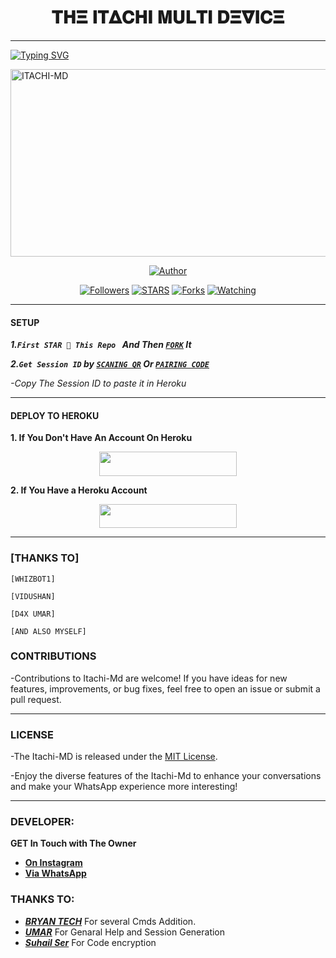 <h1 align="center"> 𝚻𝚮𝚵 𝚰𝚻𝚫𝐂𝚮𝚰 𝚳𝐔𝐋𝚻𝚰 𝐃𝚵𝛁𝚰𝐂𝚵  </h1>
<p align="center">  
  
***
  
<a href="https://git.io/typing-svg"><img src="https://readme-typing-svg.demolab.com?font=Black+Ops+One&size=50&pause=1000&color=1BAFBAFF&center=true&width=910&height=100&lines=THANKS FOR CHOOSING +ITACHI-MD;MULTI+DEVICE+WHATSAPP+BOT;CREATED+BY+BRYANT+TECH;YOU'RE+CAUGHT+UNDER+MY+GENJUTSU" alt="Typing SVG" /></a>
  </p>
    <img alt="ITACHI-MD" width="700" height="300" src="https://telegra.ph/file/29ac234c80d68096c8e92.jpg">
<p align="center">
<p align="center">
<a href="https://github.com/BryantXtech/Itachi-md"><img title="Author" src="https://img.shields.io/badge/ITACHI-MD-black?style=for-the-badge&logo=github"></a>
<p/>
<p align="center">
<a href="https://github.com/BryantXtech?tab=followers"><img title="Followers" src="https://img.shields.io/github/followers/BryantXtech?label=Followers&style=social"></a>
<a href="https://github.com/BryantXtech/Itachi-md/stargazers/"><img title="STARS" src="https://img.shields.io/github/stars/BryantXtech/Itachi-Md?&style=social"></a>
<a href="https://github.com/BryantXtech/Itachi-md/network/members"><img title="Forks" src="https://img.shields.io/github/forks/BryantXtech/Itachi-Md?style=social"></a>
<a href="https://github.com/BryantXtech/Itachi-md/watchers"><img title="Watching" src="https://img.shields.io/github/watchers/BryantXtech/Itachi-Md?label=Watching&style=social"></a>
  
***

#### SETUP 

***1.`First STAR 🌟 This Repo ` And Then [`FORK`](https://github.com/BryantXtech/Itachi-md) It***

***2.`Get Session ID` by [`SCANING QR`](https://bryant-tech-bot-6caf875ac89b.herokuapp.com) Or [`PAIRING CODE`](https://bryant-tech-bot-6caf875ac89b.herokuapp.com)***

*-Copy The Session ID to paste it in Heroku*

***

#### DEPLOY TO HEROKU 
**1. If You Don't Have An Account On Heroku**
    <br>
<p align="center"><a href="https://signup.heroku.com">
 <img src="https://img.shields.io/badge/Create%20Account%20Now-blue?style=for-the-badge&logo=heroku" width="220" height="38.45"/></a></p>

**2. If You Have a Heroku Account**
    <br>
<p align="center"><a href="https://dashboard.heroku.com/new?template=https://github.com/BryantXtech/Itachi-md"> <img src="https://img.shields.io/badge/DEPLOY%20NOW-blue?style=for-the-badge&logo=heroku" width="220" height="38.45"/></a></p>


***


### [THANKS TO] 
    [WHIZBOT1]
  
    [VIDUSHAN]
    
    [D4X UMAR]
    
    [AND ALSO MYSELF]
    
### CONTRIBUTIONS
-Contributions to Itachi-Md are welcome! If you have ideas for new features, improvements, or bug fixes, feel free to open an issue or submit a pull request.

***

### LICENSE 
-The Itachi-MD is released under the [MIT License](https://opensource.org/licenses/MIT).

-Enjoy the diverse features of the Itachi-Md  to enhance your conversations and make your WhatsApp experience more interesting!

***
### DEVELOPER:
**GET In Touch with The Owner**
- [**On Instagram**](https://instagram.com/BRYANT_TECH.1)
- [**Via WhatsApp**](https://wa.me/233263176982)




### THANKS TO:
- [***BRYAN TECH***](https://github.com/Bryanlover1) For several Cmds Addition.
- [***UMAR***](https://github.com/D4X-UMAR) For Genaral Help and Session Generation
- [***Suhail Ser***](https://github.com/SuhailTechInfo) For Code encryption 

